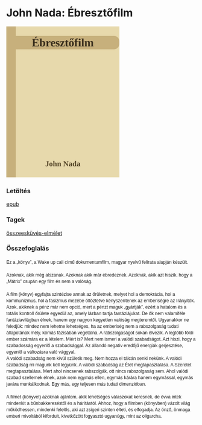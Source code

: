 # <a name="id_1033">John Nada: Ébresztőfilm </a>
<img src="https://github.com/BercziSandor/calibre_lib/raw/main/libs/main/John%20Nada/Ebresztofilm%20%281033%29/cover.jpg" alt="cover" width="300"/>

### Letöltés
[epub](https://github.com/BercziSandor/calibre_lib/raw/main/libs/main/John%20Nada/Ebresztofilm%20%281033%29/Ebresztofilm%20%28Wake%20up%20call%29%20-%20John%20Nada.epub)

### Tagek
[összeesküvés-elmélet](https://github.com/berczisandor/calibre_lib/libs/main/blob/main/_tags/%c3%b6sszeesk%c3%bcv%c3%a9s-elm%c3%a9let.md)

### Összefoglalás
<div><div><font class="Apple-style-span" face="'MS Shell Dlg 2', sans-serif"><span class="Apple-style-span" style="font-size: 12px;">Ez a „könyv”, a Wake up call című dokumentumfilm, magyar nyelvű felirata alapján készült.</span></font></div><div><font class="Apple-style-span" face="'MS Shell Dlg 2', sans-serif"><span class="Apple-style-span" style="font-size: 12px;"><br></span></font></div><div><font class="Apple-style-span" face="'MS Shell Dlg 2', sans-serif"><span class="Apple-style-span" style="font-size: 12px;">Azoknak, akik még alszanak. Azoknak akik már ébredeznek. Azoknak, akik azt hiszik, hogy a „Mátrix” csupán egy film és nem a valóság. </span></font></div><div><font class="Apple-style-span" face="'MS Shell Dlg 2', sans-serif"><span class="Apple-style-span" style="font-size: 12px;"><br></span></font></div><div><font class="Apple-style-span" face="'MS Shell Dlg 2', sans-serif"><span class="Apple-style-span" style="font-size: 12px;">A film (könyv) egyfajta szintézise annak az őrületnek, melyet hol a demokrácia, hol a kommunizmus, hol a fasizmus mezébe öltöztetve kényszerítenek az emberiségre az Irányítók. Azok, akiknek a pénz már nem opció, mert a pénzt maguk „gyártják”, ezért a hatalom és a totális kontroll őrülete egyedül az, amely lázban tartja fantáziájukat. De ők nem valamiféle fantáziavilágban élnek, hanem egy nagyon kegyetlen valóság megteremtői. Ugyanakkor ne feledjük: mindez nem lehetne lehetséges, ha az emberiség nem a rabszolgaság tudati állapotának mély, kómás fázisában vegetálna. A rabszolgaságot sokan élvezik. A legtöbb földi ember számára ez a lételem. Miért is? Mert nem ismeri a valódi szabadságot. Azt hiszi, hogy a szabadosság egyenlő a szabadsággal. Az állandó negatív eredőjű energiák gerjesztése, egyenlő a változásra való vággyal.</span></font></div><div><font class="Apple-style-span" face="'MS Shell Dlg 2', sans-serif"><span class="Apple-style-span" style="font-size: 12px;">A valódi szabadság nem kívül születik meg. Nem hozza el tálcán senki nekünk. A valódi szabadság mi magunk kell legyünk. A valódi szabadság az Élet megtapasztalása. A Szeretet megtapasztalása. Mert ahol nincsenek rabszolgák, ott nincs rabszolgaság sem. Ahol valódi szabad szellemek élnek, azok nem egymás ellen, egymás kárára hanem egymással, egymás javára munkálkodnak. Egy más, egy teljesen más tudati dimenzióban.</span></font></div><div><font class="Apple-style-span" face="'MS Shell Dlg 2', sans-serif"><span class="Apple-style-span" style="font-size: 12px;"><br></span></font></div><div><font class="Apple-style-span" face="'MS Shell Dlg 2', sans-serif"><span class="Apple-style-span" style="font-size: 12px;">A filmet (könyvet) azoknak ajánlom, akik lehetséges válaszokat keresnek, de óvva intek mindenkit a bűnbakkereséstől és a hárítástól. Ahhoz, hogy a filmben (könyvben) vázolt világ működhessen, mindenki felelős, aki azt zsigeri szinten élteti, és elfogadja. Az önző, önmaga emberi mivoltából kifordult, kivetkőzött fogyasztó ugyanúgy, mint az oligarcha.</span></font></div><div style="font-family: 'MS Shell Dlg 2', sans-serif; font-size: 12px; "><br></div></div>


